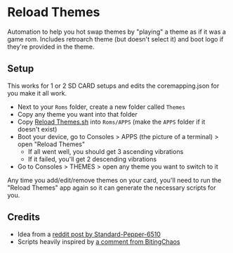 # Reload Themes

Automation to help you hot swap themes by "playing" a theme as if it was a game rom. Includes retroarch theme (but doesn't select it) and boot logo if they're provided in the theme.

## Setup

This works for 1 or 2 SD CARD setups and edits the coremapping.json for you make it all work.

- Next to your `Roms` folder, create a new folder called `Themes`
- Copy any theme you want into that folder
- Copy [Reload Themes.sh](Reload%20Themes.sh) into `Roms/APPS` (make the `APPS` folder if it doesn't exist)
- Boot your device, go to Consoles > APPS (the picture of a terminal) > open "Reload Themes"
  - If all went well, you should get 3 ascending vibrations
  - If it failed, you'll get 2 descending vibrations
- Go to Consoles > THEMES > open any theme you want to switch to it

Any time you add/edit/remove themes on your card, you'll need to run the "Reload Themes" app again so it can generate the necessary scripts for you.

## Credits

- Idea from a [reddit post by Standard-Pepper-6510](https://www.reddit.com/r/RG35XX/comments/12v7hri/themes_switcher_for_garlicos_and_system_icons/)
- Scripts heavily inspired by [a comment from BitingChaos](https://www.reddit.com/r/RG35XX/comments/12v7hri/comment/jhc43yk/?context=3)

